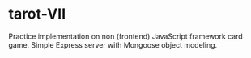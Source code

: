 # tarot-VII
Practice implementation on non (frontend) JavaScript framework card game. Simple Express server with Mongoose object modeling.
